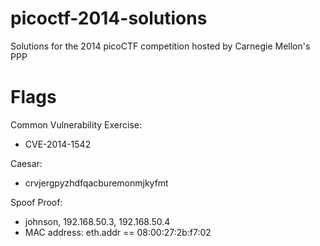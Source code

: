 # picoctf-2014-solutions
Solutions for the 2014 picoCTF competition hosted by Carnegie Mellon's PPP

# Flags


Common Vulnerability Exercise:
* CVE-2014-1542

Caesar:
* crvjergpyzhdfqacburemonmjkyfmt

Spoof Proof:
* johnson, 192.168.50.3, 192.168.50.4
* MAC address: eth.addr == 08:00:27:2b:f7:02
